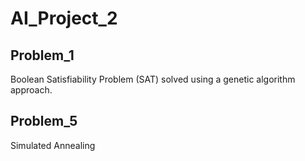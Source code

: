 # AI_Project_2

## Problem_1

Boolean Satisfiability Problem (SAT) solved using a genetic algorithm approach.

## Problem_5

Simulated Annealing
